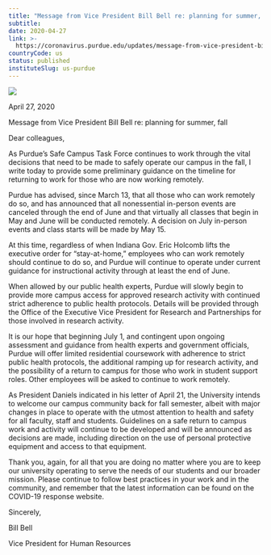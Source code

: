 ```yaml
---
title: "Message from Vice President Bill Bell re: planning for summer, fall"
subtitle: 
date: 2020-04-27
link: >-
  https://coronavirus.purdue.edu/updates/message-from-vice-president-bill-bell-re-planning-for-summer-fall/
countryCode: us
status: published
instituteSlug: us-purdue
---
```

![](https://coronavirus.purdue.edu/app/uploads/2020/04/cropped-purdue-signature-mark-full.png)

April 27, 2020

Message from Vice President Bill Bell re: planning for summer, fall

Dear colleagues,

As Purdue’s Safe Campus Task Force continues to work through the vital decisions that need to be made to safely operate our campus in the fall, I write today to provide some preliminary guidance on the timeline for returning to work for those who are now working remotely.

Purdue has advised, since March 13, that all those who can work remotely do so, and has announced that all nonessential in-person events are canceled through the end of June and that virtually all classes that begin in May and June will be conducted remotely. A decision on July in-person events and class starts will be made by May 15.

At this time, regardless of when Indiana Gov. Eric Holcomb lifts the executive order for “stay-at-home,” employees who can work remotely should continue to do so, and Purdue will continue to operate under current guidance for instructional activity through at least the end of June.

When allowed by our public health experts, Purdue will slowly begin to provide more campus access for approved research activity with continued strict adherence to public health protocols. Details will be provided through the Office of the Executive Vice President for Research and Partnerships for those involved in research activity.

It is our hope that beginning July 1, and contingent upon ongoing assessment and guidance from health experts and government officials, Purdue will offer limited residential coursework with adherence to strict public health protocols, the additional ramping up for research activity, and the possibility of a return to campus for those who work in student support roles. Other employees will be asked to continue to work remotely.

As President Daniels indicated in his letter of April 21, the University intends to welcome our campus community back for fall semester, albeit with major changes in place to operate with the utmost attention to health and safety for all faculty, staff and students. Guidelines on a safe return to campus work and activity will continue to be developed and will be announced as decisions are made, including direction on the use of personal protective equipment and access to that equipment.

Thank you, again, for all that you are doing no matter where you are to keep our university operating to serve the needs of our students and our broader mission. Please continue to follow best practices in your work and in the community, and remember that the latest information can be found on the COVID-19 response website.

Sincerely,

Bill Bell

Vice President for Human Resources